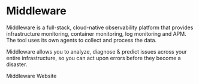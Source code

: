 # Middleware

Middleware is a full-stack, cloud-native observability platform that provides infrastructure monitoring, container monitoring, log monitoring and APM. The tool uses its own agents to collect and process the data.  

Middleware allows you to analyze, diagnose & predict issues across your entire infrastructure, so you can act upon errors before they become a disaster. 

<BadgeLink badgeText='Official Website' colorScheme='blue' href='https://middleware.io/'>Middleware Website</BadgeLink>
